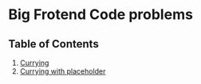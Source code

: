 # Big Frotend Code problems

## Table of Contents

1. [Currying](https://github.com/jyggiz/big-frontend-code/currying/README.md)
2. [Currying with placeholder](https://github.com/jyggiz/big-frontend-code/currying-with-placeholder/README.md)